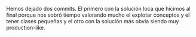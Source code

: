 Hemos dejado dos commits. El primero con la solución loca que hicimos al final porque nos sobró tiempo valorando mucho el explotar conceptos y el tener clases pequeñas y el otro con la solución más obvia siendo muy production-like.
